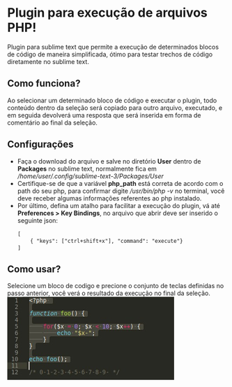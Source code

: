 # Plugin para execução de arquivos PHP!

Plugin para sublime text que permite a execução de determinados blocos de código de maneira simplificada, ótimo para testar trechos de código diretamente no sublime text.

## Como funciona?

Ao selecionar um determinado bloco de código e executar o plugin, todo conteúdo dentro da seleção será copiado para outro arquivo, executado, e em seguida devolverá uma resposta que será inserida em forma de comentário ao final da seleção.

## Configurações
- Faça o download do arquivo e salve no diretório **User** dentro de **Packages** no sublime text, normalmente fica em */home/user/.config/sublime-text-3/Packages/User*
- Certifique-se de que a variável **php_path** está correta de acordo com o path do seu php, para confirmar digite */usr/bin/php -v* no terminal, você deve receber algumas informações referentes ao php instalado.
- Por último, defina um atalho para facilitar a execução do plugin, vá até **Preferences > Key Bindings**, no arquivo que abrir deve ser inserido o seguinte json:
	```
	[
	    { "keys": ["ctrl+shift+x"], "command": "execute"}
    ]
	```
## Como usar?

Selecione um bloco de codigo e precione o conjunto de teclas definidas no passo anterior, você verá o resultado da execução no final da seleção.  
![alt text](https://github.com/AndMorMat/php-execute-plugin/blob/main/77a81e33-0442-4f09-a99c-2dbd85f75957.jpeg?raw=true)
